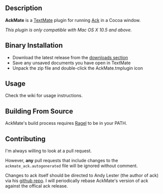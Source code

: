 ## Description

**AckMate** is a [TextMate](http://macromates.com/) plugin for running [Ack](http://betterthangrep.com) in a Cocoa window.

*This plugin is only compatible with Mac OS X 10.5 and above.*

## Binary Installation

* Download the latest release from the [downloads section](http://github.com/protocool/AckMate/downloads)
* Save any unsaved documents you have open in TextMate
* Unpack the zip file and double-click the AckMate.tmplugin icon

## Usage

Check the wiki for usage instructions.

## Building From Source

AckMate's build process requires [Ragel](http://www.complang.org/ragel/) to be in your PATH.

## Contributing

I'm always willing to look at a pull request.

However, **any** pull requests that include changes to the `ackmate_ack.autogenerated` file will be ignored without comment.

Changes to ack itself should be directed to Andy Lester (the author of ack) via his [github repo](http://github.com/petdance/ack). I will periodically rebase AckMate's version of ack against the offical ack release.

